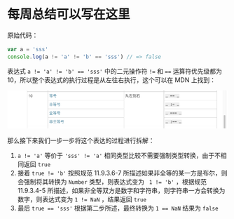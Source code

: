 # 每周总结可以写在这里

原始代码：

```js
var a = 'sss'
console.log(a != 'a' != 'b' == 'sss') // => false
```

表达式 `a != 'a' != 'b' == 'sss'` 中的二元操作符 `!=` 和 `==` 运算符优先级都为 10，所以整个表达式的执行过程是从左往右执行，这个可以在 MDN 上找到：

![image-20200716112936988](assets/image-20200716112936988.png)

那么接下来我们一步一步将这个表达的过程进行拆解：

1. `a != 'a'` 等价于 `'sss' != 'a'` 相同类型比较不需要强制类型转换，由于不相同返回 `true` 
2. 接着 `true != 'b'` 按照规范 11.9.3.6-7 所描述如果非全等的某一方是布尔，则会强制将其转换为 `Number` 类型，则表达式变为 ` 1 != 'b'` ，根据规范 11.9.3.4-5 所描述，如果非全等双方是数字和字符串，则字符串一方会转换为数字，则表达式变为 `1 != NaN` ，结果返回 `true`
3. 最后 `true == 'sss'` 根据第二步所述，最终转换为 `1 == NaN` 结果为 `false` 